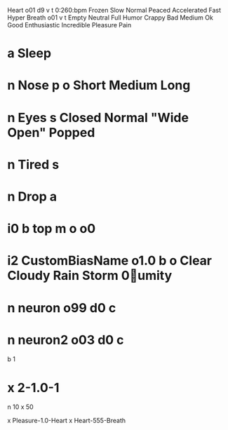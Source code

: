 Heart o01 d9 v t 0:260:bpm Frozen Slow Normal Peaced Accelerated Fast Hyper
 Breath o01 v t Empty Neutral Full
 Humor Crappy Bad Medium Ok Good Enthusiastic Incredible
 Pleasure
 Pain

# a Sleep
# n Nose p o Short Medium Long
# n Eyes s Closed Normal "Wide Open" Popped
# n Tired s
# n Drop a

# i0 b top m o o0

# i2 CustomBiasName o1.0 b o Clear Cloudy Rain Storm 0:100:umity

# n neuron o99 d0 c
# n neuron2 o03 d0 c
 b 1
# x 2-1.0-1

 n 10
 x 50

 x Pleasure-1.0-Heart
 x Heart-555-Breath
